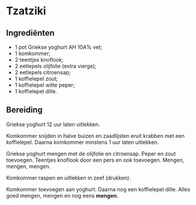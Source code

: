 # Tzatziki

## Ingrediënten

* 1 pot Griekse yoghurt AH 10A% vet;
* 1 komkommer;
* 2 teentjes knoflook;
* 2 eetlepels olijfolie (extra vierge);
* 2 eetlepels citroensap;
* 1 koffielepel zout;
* 1 koffielepel witte peper;
* 1 koffielepel dille.

## Bereiding

Griekse yoghurt 12 uur laten uitlekken.

Komkommer snijden in halve buizen en zaadlijsten eruit krabben met een koffielepel. Daarna komkommer minstens 1 uur laten uitlekken.

Griekse yoghurt mengen met de olijfolie en citroensap. Peper en zout toevoegen. Teentjes knoflook door een pers en ook toevoegen. Mengen, mengen, mengen.

Komkommer raspen en uitlekken in zeef (drukken).

Komkommer toevoegen aan yoghurt. Daarna nog een koffielepel dille. Alles goed mengen, mengen en nog eens **mengen.**